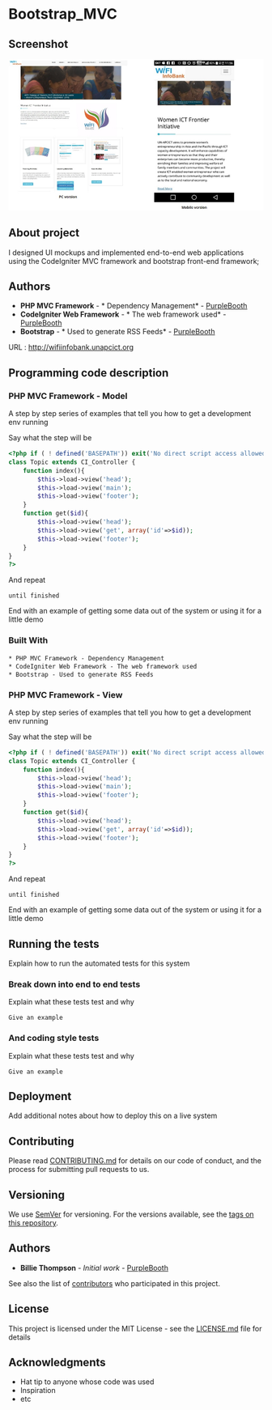 # Bootstrap_MVC


## Screenshot

![WIFI_Infobank_screenshot](./WIFI_Infobank_screenshot.jpg)

## About project

I designed UI mockups and implemented end-to-end web applications using the CodeIgniter MVC framework and bootstrap front-end framework;


## Authors

* **PHP MVC Framework** - * Dependency Management* - [PurpleBooth](https://github.com/PurpleBooth)
* **CodeIgniter Web Framework** - * The web framework used* - [PurpleBooth](https://github.com/PurpleBooth)
* **Bootstrap** - * Used to generate RSS Feeds* - [PurpleBooth](https://github.com/PurpleBooth)

URL : http://wifiinfobank.unapcict.org


## Programming code description
### PHP MVC Framework - Model

A step by step series of examples that tell you how to get a development env running

Say what the step will be

```php
<?php if ( ! defined('BASEPATH')) exit('No direct script access allowed');
class Topic extends CI_Controller {
    function index(){
        $this->load->view('head');
        $this->load->view('main');
        $this->load->view('footer');
    }
    function get($id){
        $this->load->view('head');
        $this->load->view('get', array('id'=>$id));
        $this->load->view('footer');
    }
}
?>
```

And repeat

```
until finished
```

End with an example of getting some data out of the system or using it for a little demo

### Built With
```
* PHP MVC Framework - Dependency Management
* CodeIgniter Web Framework - The web framework used
* Bootstrap - Used to generate RSS Feeds
```


### PHP MVC Framework - View

A step by step series of examples that tell you how to get a development env running

Say what the step will be

```php
<?php if ( ! defined('BASEPATH')) exit('No direct script access allowed');
class Topic extends CI_Controller {
    function index(){
        $this->load->view('head');
        $this->load->view('main');
        $this->load->view('footer');
    }
    function get($id){
        $this->load->view('head');
        $this->load->view('get', array('id'=>$id));
        $this->load->view('footer');
    }
}
?>
```

And repeat

```
until finished
```

End with an example of getting some data out of the system or using it for a little demo

## Running the tests

Explain how to run the automated tests for this system

### Break down into end to end tests

Explain what these tests test and why

```
Give an example
```

### And coding style tests

Explain what these tests test and why

```
Give an example
```

## Deployment

Add additional notes about how to deploy this on a live system



## Contributing

Please read [CONTRIBUTING.md](https://gist.github.com/PurpleBooth/b24679402957c63ec426) for details on our code of conduct, and the process for submitting pull requests to us.

## Versioning

We use [SemVer](http://semver.org/) for versioning. For the versions available, see the [tags on this repository](https://github.com/your/project/tags). 

## Authors

* **Billie Thompson** - *Initial work* - [PurpleBooth](https://github.com/PurpleBooth)

See also the list of [contributors](https://github.com/your/project/contributors) who participated in this project.

## License

This project is licensed under the MIT License - see the [LICENSE.md](LICENSE.md) file for details

## Acknowledgments

* Hat tip to anyone whose code was used
* Inspiration
* etc

